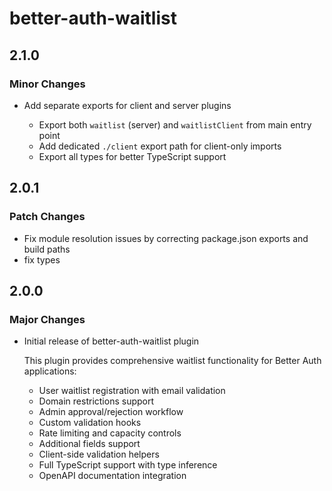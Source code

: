 # better-auth-waitlist

## 2.1.0

### Minor Changes

- Add separate exports for client and server plugins

  - Export both `waitlist` (server) and `waitlistClient` from main entry point
  - Add dedicated `./client` export path for client-only imports
  - Export all types for better TypeScript support

## 2.0.1

### Patch Changes

- Fix module resolution issues by correcting package.json exports and build paths
- fix types

## 2.0.0

### Major Changes

- Initial release of better-auth-waitlist plugin

  This plugin provides comprehensive waitlist functionality for Better Auth applications:

  - User waitlist registration with email validation
  - Domain restrictions support
  - Admin approval/rejection workflow
  - Custom validation hooks
  - Rate limiting and capacity controls
  - Additional fields support
  - Client-side validation helpers
  - Full TypeScript support with type inference
  - OpenAPI documentation integration
